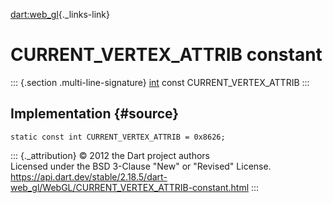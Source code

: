 [dart:web\_gl](../../dart-web_gl/dart-web_gl-library){._links-link}

CURRENT\_VERTEX\_ATTRIB constant
================================

::: {.section .multi-line-signature}
[int](../../dart-core/int-class) const CURRENT\_VERTEX\_ATTRIB
:::

Implementation {#source}
--------------

``` {.language-dart data-language="dart"}
static const int CURRENT_VERTEX_ATTRIB = 0x8626;
```

::: {._attribution}
© 2012 the Dart project authors\
Licensed under the BSD 3-Clause \"New\" or \"Revised\" License.\
<https://api.dart.dev/stable/2.18.5/dart-web_gl/WebGL/CURRENT_VERTEX_ATTRIB-constant.html>
:::
